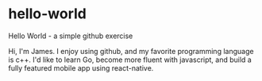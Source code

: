 # hello-world
Hello World - a simple github exercise

Hi, I'm James. I enjoy using github, and my favorite programming language is c++. I'd like to learn Go, become more fluent with javascript, and build a fully featured mobile app using react-native. 
